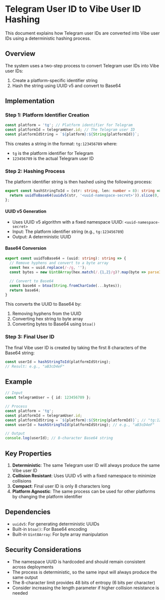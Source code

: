 # Telegram User ID to Vibe User ID Hashing

This document explains how Telegram user IDs are converted into Vibe user IDs using a deterministic hashing process.

## Overview

The system uses a two-step process to convert Telegram user IDs into Vibe user IDs:
1. Create a platform-specific identifier string
2. Hash the string using UUID v5 and convert to Base64

## Implementation

### Step 1: Platform Identifier Creation

```typescript
const platform = 'tg'; // Platform identifier for Telegram
const platformId = telegramUser.id; // The Telegram user ID
const platformIdString = `${platform}:${String(platformId)}`;
```

This creates a string in the format: `tg:123456789` where:
- `tg` is the platform identifier for Telegram
- `123456789` is the actual Telegram user ID

### Step 2: Hashing Process

The platform identifier string is then hashed using the following process:

```typescript
export const hashStringToId = (str: string, len: number = 8): string => {
  return uuidToBase64(uuidv5(str, '<uuid-namespace-secret>')).slice(0, len);
};
```

#### UUID v5 Generation
- Uses UUID v5 algorithm with a fixed namespace UUID: `<uuid-namespace-secret>`
- Input: The platform identifier string (e.g., `tg:123456789`)
- Output: A deterministic UUID

#### Base64 Conversion
```typescript
export const uuidToBase64 = (uuid: string): string => {
  // Remove hyphens and convert to a byte array
  const hex = uuid.replace(/-/g, '');
  const bytes = new Uint8Array(hex.match(/.{1,2}/g)?.map(byte => parseInt(byte, 16)) || []);

  // Convert to Base64
  const base64 = btoa(String.fromCharCode(...bytes));
  return base64;
}
```

This converts the UUID to Base64 by:
1. Removing hyphens from the UUID
2. Converting hex string to byte array
3. Converting bytes to Base64 using `btoa()`

### Step 3: Final User ID

The final Vibe user ID is created by taking the first 8 characters of the Base64 string:

```typescript
const userId = hashStringToId(platformIdString);
// Result: e.g., "aB3cD4eF"
```

## Example

```typescript
// Input
const telegramUser = { id: 123456789 };

// Process
const platform = 'tg';
const platformId = telegramUser.id;
const platformIdString = `${platform}:${String(platformId)}`; // "tg:123456789"
const userId = hashStringToId(platformIdString); // e.g., "aB3cD4eF"

// Output
console.log(userId); // 8-character Base64 string
```

## Key Properties

1. **Deterministic**: The same Telegram user ID will always produce the same Vibe user ID
2. **Collision Resistant**: Uses UUID v5 with a fixed namespace to minimize collisions
3. **Compact**: Final user ID is only 8 characters long
4. **Platform Agnostic**: The same process can be used for other platforms by changing the platform identifier

## Dependencies

- `uuidv5`: For generating deterministic UUIDs
- Built-in `btoa()`: For Base64 encoding
- Built-in `Uint8Array`: For byte array manipulation

## Security Considerations

- The namespace UUID is hardcoded and should remain consistent across deployments
- The process is deterministic, so the same input will always produce the same output
- The 8-character limit provides 48 bits of entropy (6 bits per character)
- Consider increasing the length parameter if higher collision resistance is needed 